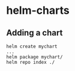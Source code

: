 # helm-charts

## Adding a chart

    helm create mychart
    ...
    helm package mychart/
    helm repo index ./
